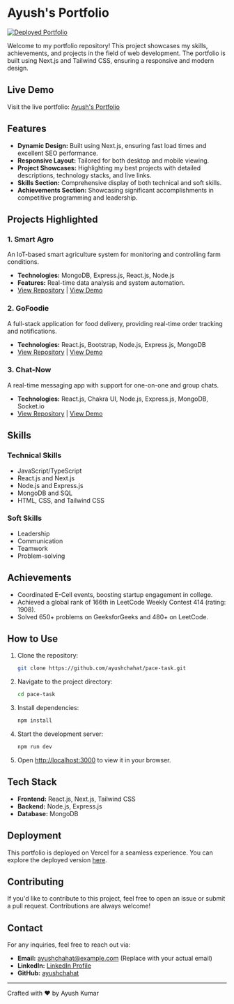 # Ayush's Portfolio

[![Deployed Portfolio](./public/MergedImages.png)](https://pace-task-eg7kb3wf2-ayushchahats-projects.vercel.app/)

Welcome to my portfolio repository! This project showcases my skills, achievements, and projects in the field of web development. The portfolio is built using Next.js and Tailwind CSS, ensuring a responsive and modern design.

## Live Demo

Visit the live portfolio: [Ayush's Portfolio](https://pace-task-eg7kb3wf2-ayushchahats-projects.vercel.app/)

## Features

- **Dynamic Design:** Built using Next.js, ensuring fast load times and excellent SEO performance.
- **Responsive Layout:** Tailored for both desktop and mobile viewing.
- **Project Showcases:** Highlighting my best projects with detailed descriptions, technology stacks, and live links.
- **Skills Section:** Comprehensive display of both technical and soft skills.
- **Achievements Section:** Showcasing significant accomplishments in competitive programming and leadership.

## Projects Highlighted

### 1. **Smart Agro**
An IoT-based smart agriculture system for monitoring and controlling farm conditions.

- **Technologies:** MongoDB, Express.js, React.js, Node.js
- **Features:** Real-time data analysis and system automation.
- [View Repository](#) | [View Demo](#)

### 2. **GoFoodie**
A full-stack application for food delivery, providing real-time order tracking and notifications.

- **Technologies:** React.js, Bootstrap, Node.js, Express.js, MongoDB
- [View Repository](#) | [View Demo](#)

### 3. **Chat-Now**
A real-time messaging app with support for one-on-one and group chats.

- **Technologies:** React.js, Chakra UI, Node.js, Express.js, MongoDB, Socket.io
- [View Repository](#) | [View Demo](#)

## Skills

### Technical Skills
- JavaScript/TypeScript
- React.js and Next.js
- Node.js and Express.js
- MongoDB and SQL
- HTML, CSS, and Tailwind CSS

### Soft Skills
- Leadership
- Communication
- Teamwork
- Problem-solving

## Achievements

- Coordinated E-Cell events, boosting startup engagement in college.
- Achieved a global rank of 166th in LeetCode Weekly Contest 414 (rating: 1908).
- Solved 650+ problems on GeeksforGeeks and 480+ on LeetCode.

## How to Use

1. Clone the repository:
   ```bash
   git clone https://github.com/ayushchahat/pace-task.git
   ```
2. Navigate to the project directory:
   ```bash
   cd pace-task
   ```
3. Install dependencies:
   ```bash
   npm install
   ```
4. Start the development server:
   ```bash
   npm run dev
   ```
5. Open [http://localhost:3000](http://localhost:3000) to view it in your browser.

## Tech Stack

- **Frontend:** React.js, Next.js, Tailwind CSS
- **Backend:** Node.js, Express.js
- **Database:** MongoDB

## Deployment

This portfolio is deployed on Vercel for a seamless experience. You can explore the deployed version [here](https://pace-task-eg7kb3wf2-ayushchahats-projects.vercel.app/).

## Contributing

If you'd like to contribute to this project, feel free to open an issue or submit a pull request. Contributions are always welcome!

## Contact

For any inquiries, feel free to reach out via:

- **Email:** [ayushchahat@example.com](mailto:ayushchahat@example.com) (Replace with your actual email)
- **LinkedIn:** [LinkedIn Profile](#)
- **GitHub:** [ayushchahat](https://github.com/ayushchahat)

---

Crafted with ❤️ by Ayush Kumar
